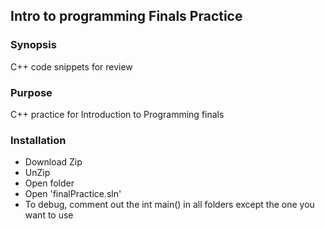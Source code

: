 ## Intro to programming Finals Practice
### Synopsis
C++ code snippets for review

### Purpose
C++ practice for Introduction to Programming finals

### Installation
* Download Zip
* UnZip
* Open folder
* Open 'finalPractice.sln'
* To debug, comment out the int main() in all folders except the one you want to use
